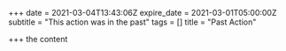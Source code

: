 +++
date = 2021-03-04T13:43:06Z
expire_date = 2021-03-01T05:00:00Z
subtitle = "This action was in the past"
tags = []
title = "Past Action"

+++
the content